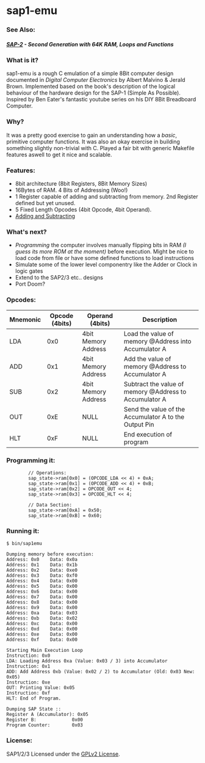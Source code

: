 # sap1-emu

### See Also:
##### [SAP-2](./sap2/) - Second Generation with 64K RAM, Loops and Functions

### What is it?
sap1-emu is a rough C emulation of a simple 8Bit computer design documented in *Digital Computer Electronics* by Albert Malvino & Jerald Brown. Implemented based on the book's description of the logical behaviour of the hardware design for the SAP-1 (Simple As Possible). Inspired by Ben Eater's fantastic youtube series on his DIY 8Bit Breadboard Computer.

### Why?
It was a pretty good exercise to gain an understanding how a *basic*, primitive computer functions. It was also an okay exercise in building something slightly non-trivial with C. Played a fair bit with generic Makefile features aswell to get it nice and scalable.

### Features:
+ 8bit architecture (8bit Registers, 8Bit Memory Sizes)
+ 16Bytes of RAM. 4 Bits of Addressing (Woo!)
+ 1 Register capable of adding and subtracting from memory. 2nd Register defined but yet unused.
+ 5 Fixed Length Opcodes (4bit Opcode, 4bit Operand). 
+ [Adding and Subtracting](https://www.youtube.com/watch?v=eSBybJGZoCU)

### What's next?
+ *Programming* the computer involves manually flipping bits in RAM *(I guess its more ROM at the moment)* before execution. Might be nice to load code from file or have some defined functions to load instructions
+ Simulate some of the lower level componentry like the Adder or Clock in logic gates
+ Extend to the SAP2/3 etc.. designs 
+ Port Doom?

### Opcodes:

Mnemonic        | Opcode (4bits)   | Operand (4bits)  | Description
--- | --- | --- | ----
LDA             | 0x0              | 4bit Memory Address | Load the value of memory @Address into Accumulator A
ADD             | 0x1              | 4bit Memory Address | Add the value of memory @Address to Accumulator A
SUB             | 0x2              | 4bit Memory Address | Subtract the value of memory @Address to Accumulator A
OUT             | 0xE              | NULL | Send the value of the Accumulator A to the Output Pin
HLT             | 0xF              | NULL | End execution of program

### Programming it:
```
        // Operations:
        sap_state->ram[0x0] = (OPCODE_LDA << 4) + 0xA;
        sap_state->ram[0x1] = (OPCODE_ADD << 4) + 0xB;
        sap_state->ram[0x2] = OPCODE_OUT << 4;
        sap_state->ram[0x3] = OPCODE_HLT << 4;

        // Data Section:
        sap_state->ram[0xA] = 0x50;
        sap_state->ram[0xB] = 0x60;
```

### Running it:
```
$ bin/sap1emu 

Dumping memory before execution:
Address: 0x0    Data: 0x0a
Address: 0x1    Data: 0x1b
Address: 0x2    Data: 0xe0
Address: 0x3    Data: 0xf0
Address: 0x4    Data: 0x00
Address: 0x5    Data: 0x00
Address: 0x6    Data: 0x00
Address: 0x7    Data: 0x00
Address: 0x8    Data: 0x00
Address: 0x9    Data: 0x00
Address: 0xa    Data: 0x03
Address: 0xb    Data: 0x02
Address: 0xc    Data: 0x00
Address: 0xd    Data: 0x00
Address: 0xe    Data: 0x00
Address: 0xf    Data: 0x00

Starting Main Execution Loop
Instruction: 0x0
LDA: Loading Address 0xa (Value: 0x03 / 3) into Accumulator
Instruction: 0x1
ADD: Add Address 0xb (Value: 0x02 / 2) to Accumulator (Old: 0x03 New: 0x05)
Instruction: 0xe
OUT: Printing Value: 0x05
Instruction: 0xf
HLT: End of Program.

Dumping SAP State ::
Register A (Accumulator): 0x05
Register B:             0x00
Program Counter:        0x03
```

### License:

SAP1/2/3 Licensed under the [GPLv2 License](./LICENSE).
